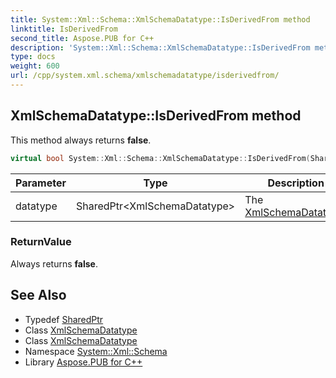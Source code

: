 ```yaml
---
title: System::Xml::Schema::XmlSchemaDatatype::IsDerivedFrom method
linktitle: IsDerivedFrom
second_title: Aspose.PUB for C++
description: 'System::Xml::Schema::XmlSchemaDatatype::IsDerivedFrom method. This method always returns false in C++.'
type: docs
weight: 600
url: /cpp/system.xml.schema/xmlschemadatatype/isderivedfrom/
---
```

## XmlSchemaDatatype::IsDerivedFrom method


This method always returns **false**.

```cpp
virtual bool System::Xml::Schema::XmlSchemaDatatype::IsDerivedFrom(SharedPtr<XmlSchemaDatatype> datatype)
```


| Parameter | Type | Description |
| --- | --- | --- |
| datatype | SharedPtr\<XmlSchemaDatatype\> | The [XmlSchemaDatatype](../). |

### ReturnValue

Always returns **false**.

## See Also

* Typedef [SharedPtr](../../../system/sharedptr/)
* Class [XmlSchemaDatatype](../)
* Class [XmlSchemaDatatype](../)
* Namespace [System::Xml::Schema](../../)
* Library [Aspose.PUB for C++](../../../)
